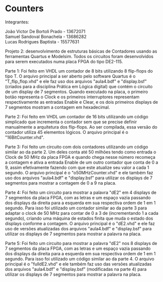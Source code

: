# Counters

Integrantes:

João Victor De Bortoli Prado - 13672071  
Samuel Sandoval Bonachela - 13686282  
Lucas Rodrigues Baptista - 15577631  

Projeto 2: desenvolvimento de estruturas básicas de Contadores usando as ferramentas Quartus e Modelsim.
Todos os circuitos foram desenvolvidos para serem executados numa placa FPGA do tipo DE2-115.

Parte 1:
Foi feito em VHDL um contador de 8 bits utilizando 8 flip-flops do tipo T. O arquivo principal a ser aberto pelo software Quartus é o "T_flip_flop.vhd" e ele faz uso dos arquivos "aula4.bdf" e "display.bsf" (criados para a disciplina Prática em Lógica digital) que contém o circuito de um display de 7 segmentos. Quando executado na placa, o primeiro botão representa o Clock e os primeiros interruptores representam respectivamente as entradas Enable e Clear, e os dois primeiros displays de 7 segmentos mostram a contagem em hexadecimal.

Parte 2:
Foi feito em VHDL um contador de 16 bits utilizando um código simplicado que incrementa o contador sem que se precise definir manualmente a arquitetura dos flip-flops. Ao ser compilada, essa versão do contador utiliza 45 elementos lógicos. O arquivo principal é o "16BitCounter.vhd".

Parte 3:
Foi feito um circuito com dois contadores utilizando um código similar ao da parte 2. Um deles conta até 50 milhões tendo como entrada o Clock de 50 MHz da placa FPGA e quando chega nesse número recomeça a contagem e ativa a entrada Enable de um outro contador que conta de 0 a 9, assim efetivamente fazendo com que este atualize seu valor a cada 1 segundo. O arquivo principal é o "o50MHzCounter.vhd" e ele também faz uso dos arquivos "aula4.bdf" e "display.bsf" para utilizar os displays de 7 segmentos para mostrar a contagem de 0 a 9 na placa.

Parte 4:
Foi feito um circuito para mostrar a palavra "dE2" em 4 displays de 7 segmentos da placa FPGA, com as letras e um espaço vazia passando dos displays da direita para a esquerda em sua respectiva ordem de 1 em 1 segundo. Para isso foi utilizado um contador similar ao da parte 3 para adaptar o clock de 50 MHz para contar de 0 a 3 de (incrementando 1 a cada segundo), criando uma máquina de estados finita que muda o estado dos displays conforme a contagem. O arquivo principal é o "dE2.vhd" e ele faz uso de versões atualizadas dos arquivos "aula4.bdf" e "display.bsf" para utilizar os displays de 7 segmentos para mostrar a palavra na placa.


Parte 5:
Foi feito um circuito para mostrar a palavra "dE2" nos 8 displays de 7 segmentos da placa FPGA, com as letras e um espaço vazia passando dos displays da direita para a esquerda em sua respectiva ordem de 1 em 1 segundo. Para isso foi utilizado um código similar ao da parte 4. O arquivo principal é o "fulldE2.vhd" e ele também faz uso das versões atualizadas dos arquivos "aula4.bdf" e "display.bsf" (modificadas na parte 4) para utilizar os displays de 7 segmentos para mostrar a palavra na placa.
